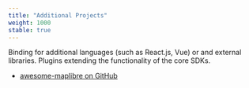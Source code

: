 ```yaml
---
title: "Additional Projects"
weight: 1000
stable: true
---
```


Binding for additional languages (such as React.js, Vue) or and external
libraries. Plugins extending the functionality of the core SDKs.

- [awesome-maplibre on GitHub](https://github.com/maplibre/awesome-maplibre)

